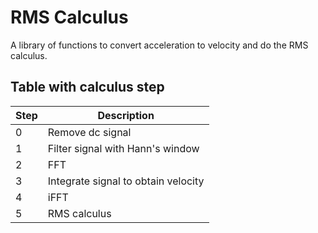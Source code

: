 # RMS Calculus

A library of functions to convert acceleration to velocity and do the RMS calculus.

## Table with calculus step

| Step | Description                         |
| ---- | ----------------------------------- |
| 0    | Remove dc signal                    |
| 1    | Filter signal with Hann's window    |
| 2    | FFT                                 |
| 3    | Integrate signal to obtain velocity |
| 4    | iFFT                                |
| 5    | RMS calculus                        |
